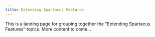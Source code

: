 ```yaml
---
title: Extending Spartacus Features
---
```


This is a landing page for grouping together the "Extending Spartacus Features" topics. More content to come...

